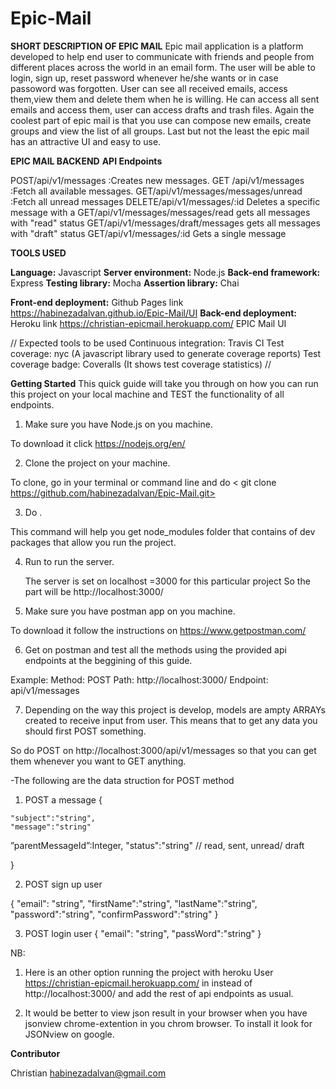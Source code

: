 # Epic-Mail
**SHORT DESCRIPTION OF EPIC MAIL**
Epic mail application is a platform developed to help end user to communicate with friends and people from different places across the world in an email form. 
The user will be able to login, sign up, reset password whenever he/she wants or in case passoword was forgotten. User can see all received emails, access them,view them and delete them when he is willing. He can access all sent emails and access them, user can access drafts and trash files. Again the coolest part of epic mail is that you use can compose new emails, create groups and view the list of all groups. 
Last but not the least the epic mail has an attractive UI and easy to use.

**EPIC MAIL BACKEND**
**API Endpoints**

POST/api/v1/messages	:Creates new messages.
GET	/api/v1/messages	:Fetch all available messages.
GET/api/v1/messages/messages/unread :Fetch all unread messages
DELETE/api/v1/messages/:id		Deletes a specific message with a
GET/api/v1/messages/messages/read		gets all messages with "read" status
GET/api/v1/messages/draft/messages	gets all messages with "draft" status
GET/api/v1/messages/:id	Gets a single message

**TOOLS USED**

**Language:** Javascript
**Server environment:** Node.js 
**Back-end framework:** Express
**Testing library:** Mocha
**Assertion library:** Chai 

**Front-end deployment:** Github Pages link https://habinezadalvan.github.io/Epic-Mail/UI
**Back-end deployment:** Heroku link https://christian-epicmail.herokuapp.com/
EPIC Mail UI

// Expected tools to be used 
Continuous integration: Travis CI
Test coverage: nyc (A javascript library used to generate coverage reports)
Test coverage badge: Coveralls (It shows test coverage statistics)
//

**Getting Started**
This quick guide will take you through on how you can run this project on your local machine and TEST the functionality of all endpoints.
1. Make sure you have Node.js on you machine.

To download it click https://nodejs.org/en/

2. Clone the project on your machine.

  To clone, go in your terminal or command line and do < git clone https://github.com/habinezadalvan/Epic-Mail.git>

3. Do <npm install>.
  
  This command will help you get node_modules folder that contains of dev packages that allow you run the project.
  
4. Run <npm start> to run the server.
  
    The server is set on localhost =3000 for this particular project
    So the part will be http://localhost:3000/
  
5. Make sure you have postman app on you machine.

  To download it follow the instructions on https://www.getpostman.com/
  
6. Get on postman and test all the methods using the provided api endpoints at the beggining of this guide.

  Example:
  Method: POST
  Path: http://localhost:3000/
  Endpoint: api/v1/messages
  
7. Depending on the way this project is develop, models are ampty ARRAYs created to receive input from user. This means that to get any data you should first POST something. 

  So do POST on http://localhost:3000/api/v1/messages so that you can get them whenever you want to GET anything.
  
  -The following are the data struction for POST method
  
  1. POST a message
    {
	
	"subject":"string",
	"message":"string"
  ”parentMessageId”:Integer,
	"status":"string"  // read, sent, unread/ draft
	
}
    
  2. POST sign up user
  
  {
	"email": "string",
	"firstName":"string",
	"lastName":"string",
	"password":"string",
  "confirmPassword":"string"
}

3. POST login user
 {
    "email": "string",
    "passWord":"string"
 }
  
NB: 
 1. Here is an other option running the project with heroku
    User https://christian-epicmail.herokuapp.com/  in instead of http://localhost:3000/ and add the rest of api endpoints as usual.
    
 2. It would be better to view json result in your browser when you have jsonview chrome-extention in you chrom browser.
    To install it look for JSONview on google.

**Contributor**

Christian habinezadalvan@gmail.com

